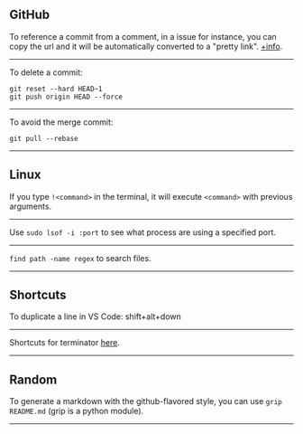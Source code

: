 ## GitHub

To reference a commit from a comment, in a issue for instance, you can copy the url and it will be automatically converted to a "pretty link". [+info](https://help.github.com/en/articles/autolinked-references-and-urls#commit-shas).

---

To delete a commit:

~~~
git reset --hard HEAD~1
git push origin HEAD --force
~~~

---

To avoid the merge commit:

~~~
git pull --rebase
~~~

---

## Linux

If you type `!<command>` in the terminal, it will execute `<command>` with previous arguments.

---

Use `sudo lsof -i :port` to see what process are using a specified port.

---

`find path -name regex` to search files.

---

## Shortcuts

To duplicate a line in VS Code: shift+alt+down

---

Shortcuts for terminator [here](https://askubuntu.com/questions/717965/what-is-the-shortcut-to-move-between-two-terminator-tabs).

---

## Random

To generate a markdown with the github-flavored style, you can use `grip README.md` (grip is a python module).

---
